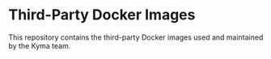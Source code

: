 # Third-Party Docker Images

This repository contains the third-party Docker images used and maintained by the Kyma team.

